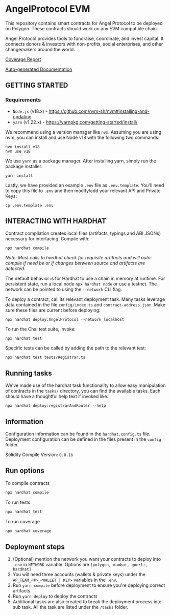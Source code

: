 # AngelProtocol EVM

This repository contains smart contracts for Angel Protocol to be deployed on Polygon. These contracts should work on any EVM compatible chain.

Angel Protocol provides tools to fundraise, coordinate, and invest capital. It connects donors & investors with non-profits, social enterprises, and other changemakers around the world.

[Coverage Report](https://angel-protocol-coverage-report.vercel.app/)

[Auto-generated Documentation](https://doc-site-angel.vercel.app/)

## GETTING STARTED

### Requirements

- `Node.js` (v18.x) - https://github.com/nvm-sh/nvm#installing-and-updating
- `yarn` (v1.22.x) - https://yarnpkg.com/getting-started/install/

We recommend using a version manager like `nvm`. Assuming you are using nvm, you can install and use Node v18 with the following two commands:

```shell
nvm install v18
nvm use v18
```

We use `yarn` as a package manager. After installing yarn, simply run the package installer:

```shell
yarn install
```

Lastly, we have provided an example `.env` file as `.env.template`.
You'll need to copy this file to `.env` and then modify/add your relevant API and Private Keys:

```shell
cp .env.template .env
```

## INTERACTING WITH HARDHAT

Contract compilation creates local files (artifacts, typings and ABI JSONs) necessary for interfacing. Compile with:

`npx hardhat compile`

_Note: Most calls to hardhat check for requisite artifacts and will auto-compile if need be or if changes between source and artifacts are detected._

The default behavior is for Hardhat to use a chain in memory at runtime. For persistent state, run a local node `npx hardhat node` or use a testnet.
The network can be pointed to using the `--network` CLI flag.

To deploy a contract, call its relevant deployment task. Many tasks leverage data contained in the file `config/index.ts` and `contract-address.json`. Make sure these files are current before deploying:

`npx hardhat deploy:AngelProtocol --network localhost`

To run the Chai test suite, invoke:

`npx hardhat test`

Specific tests can be called by adding the path to the relevant test:

`npx hardhat test tests/Registrar.ts`

## Running tasks

We've made use of the hardhat task functionality to allow easy manipulation of contracts
in the `tasks/` directory, you can find the available tasks. Each should have a thoughtful help text if invoked like:

`npx hardhat deploy:registrarAndRouter --help`

## Information

Configuration information can be found in the `hardhat.config.ts` file. Deployment configuration can be defined in the files present in the `config` folder.

Solidity Compile Version: `0.8.16`

## Run options

To compile contracts

```sh
npx hardhat compile
```

To run tests

```sh
npx hardhat test
```

To run coverage

```sh
npx hardhat coverage
```

## Deployment steps

1. (Optional) mention the network you want your contracts to deploy into `.env` in `NETWORK` variable. Options are `[polygon, mumbai, goerli, hardhat]`
2. You will need three accounts (wallets & private keys) under the `AP_TEAM_<#>_<WALLET | KEY>` variables in the `.env`.
4. Run `yarn compile` before deployment to ensure you're deploying correct artifacts.
5. Run `yarn deploy` to deploy the contracts
6. Additional tasks are also created to break the deployment process into sub task. All the task are listed under the `/tasks` folder.
